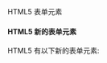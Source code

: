  HTML5 表单元素  

#### HTML5 新的表单元素

 HTML5 有以下新的表单元素:

 
<datalist>
 <keygen>
 <output>
 
注意:不是所有的浏览器都支持HTML5 新的表单元素，但是你可以在使用它们，即使浏览器不支持表单属性，仍然可以显示为常规的表单元素。

 

#### HTML5 <datalist> 元素

 <datalist> 元素规定输入域的选项列表。 

 <datalist> 属性规定 form 或 input 域应该拥有自动完成功能。当用户在自动完成域中开始输入时，浏览器应该在该域中显示填写的选项：

 使用 <input> 元素的列表属性与 <datalist> 元素绑定.

  ![http://www.w3cschool.cc/images/compatible_opera2020.gif](http://www.w3cschool.cc/images/compatible_opera2020.gif)![http://www.w3cschool.cc/images/incompatible_safari2020.gif](http://www.w3cschool.cc/images/incompatible_safari2020.gif)![http://www.w3cschool.cc/images/compatible_chrome2020.gif](http://www.w3cschool.cc/images/compatible_chrome2020.gif)![http://www.w3cschool.cc/images/compatible_firefox2020.gif](http://www.w3cschool.cc/images/compatible_firefox2020.gif)![http://www.w3cschool.cc/images/compatible_ie2020.gif](http://www.w3cschool.cc/images/compatible_ie2020.gif)
#### 实例

 <input> 元素使用<datalist>预定义值:

 
```
 <input list="browsers">



 <datalist id="browsers">

   <option value="Internet Explorer">

   <option value="Firefox">

   <option value="Chrome">

   <option value="Opera">

   <option value="Safari">

 </datalist> 


```
 

[尝试一下 »](http://www.w3cschool.cc/try/try.php?filename=tryhtml5_datalist) 

 



#### HTML5 <keygen> 元素

 <keygen> 元素的作用是提供一种验证用户的可靠方法。 

 <keygen>标签规定用于表单的密钥对生成器字段。

 当提交表单时，会生成两个键，一个是私钥，一个公钥。

 私钥（private key）存储于客户端，公钥（public key）则被发送到服务器。公钥可用于之后验证用户的客户端证书（client certificate）。

  ![http://www.w3cschool.cc/images/compatible_opera2020.gif](http://www.w3cschool.cc/images/compatible_opera2020.gif)![http://www.w3cschool.cc/images/compatible_safari2020.gif](http://www.w3cschool.cc/images/compatible_safari2020.gif)![http://www.w3cschool.cc/images/compatible_chrome2020.gif](http://www.w3cschool.cc/images/compatible_chrome2020.gif)![http://www.w3cschool.cc/images/compatible_firefox2020.gif](http://www.w3cschool.cc/images/compatible_firefox2020.gif)![http://www.w3cschool.cc/images/incompatible_ie2020.gif](http://www.w3cschool.cc/images/incompatible_ie2020.gif)
#### 实例

 带有keygen字段的表单:

 
```
 <form action="demo_keygen.asp" method="get">

 用户名: <input type="text" name="usr_name">

 加密: <keygen name="security">

 <input type="submit">

 </form> 


```
 

[尝试一下 »](http://www.w3cschool.cc/try/try.php?filename=tryhtml5_keygen) 

 



#### HTML5 <output> 元素

 <output> 元素用于不同类型的输出，比如计算或脚本输出：

  ![http://www.w3cschool.cc/images/compatible_opera2020.gif](http://www.w3cschool.cc/images/compatible_opera2020.gif)![http://www.w3cschool.cc/images/compatible_safari2020.gif](http://www.w3cschool.cc/images/compatible_safari2020.gif)![http://www.w3cschool.cc/images/compatible_chrome2020.gif](http://www.w3cschool.cc/images/compatible_chrome2020.gif)![http://www.w3cschool.cc/images/compatible_firefox2020.gif](http://www.w3cschool.cc/images/compatible_firefox2020.gif)![http://www.w3cschool.cc/images/incompatible_ie2020.gif](http://www.w3cschool.cc/images/incompatible_ie2020.gif)
#### 实例

 将计算结果显示在 <output> 元素:

 
```
 <form oninput="x.value=parseInt(a.value)+parseInt(b.value)">0

 <input type="range" id="a" value="50">100 +

 <input type="number" id="b" value="50">=

 <output name="x" for="a b"></output>

</form>


```
 

[尝试一下 »](http://www.w3cschool.cc/try/try.php?filename=tryhtml5_output) 

 



#### HTML5 新表单元素

 

|标签|描述|
|:--|:--|
|<datalist>| <input>标签定义选项列表。请与 input 元素配合使用该元素，来定义 input 可能的值。|
|<keygen>|><keygen> 标签规定用于表单的密钥对生成器字段。|
|<output>|<output> 标签定义不同类型的输出，比如脚本的输出。|



